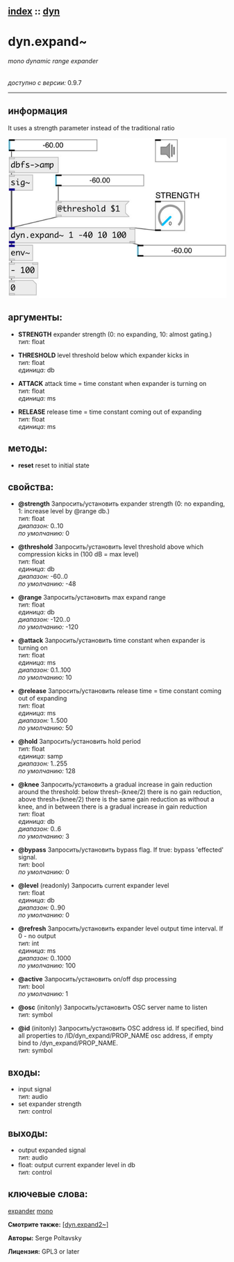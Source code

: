 [index](index.html) :: [dyn](category_dyn.html)
---

# dyn.expand~

###### mono dynamic range expander

*доступно с версии:* 0.9.7

---


## информация
It uses a strength parameter instead of the traditional ratio


[![example](../examples/img/dyn.expand~.jpg)](../examples/pd/dyn.expand~.pd)



## аргументы:

* **STRENGTH**
expander strength (0: no expanding, 10: almost gating.)<br>
_тип:_ float<br>

* **THRESHOLD**
level threshold below which expander kicks in<br>
_тип:_ float<br>
_единица:_ db<br>

* **ATTACK**
attack time = time constant when expander is turning on<br>
_тип:_ float<br>
_единица:_ ms<br>

* **RELEASE**
release time = time constant coming out of expanding<br>
_тип:_ float<br>
_единица:_ ms<br>



## методы:

* **reset**
reset to initial state<br>




## свойства:

* **@strength** 
Запросить/установить expander strength (0: no expanding, 1: increase level by @range db.)<br>
_тип:_ float<br>
_диапазон:_ 0..10<br>
_по умолчанию:_ 0<br>

* **@threshold** 
Запросить/установить level threshold above which compression kicks in (100 dB = max level)<br>
_тип:_ float<br>
_единица:_ db<br>
_диапазон:_ -60..0<br>
_по умолчанию:_ -48<br>

* **@range** 
Запросить/установить max expand range<br>
_тип:_ float<br>
_единица:_ db<br>
_диапазон:_ -120..0<br>
_по умолчанию:_ -120<br>

* **@attack** 
Запросить/установить time constant when expander is turning on<br>
_тип:_ float<br>
_единица:_ ms<br>
_диапазон:_ 0.1..100<br>
_по умолчанию:_ 10<br>

* **@release** 
Запросить/установить release time = time constant coming out of expanding<br>
_тип:_ float<br>
_единица:_ ms<br>
_диапазон:_ 1..500<br>
_по умолчанию:_ 50<br>

* **@hold** 
Запросить/установить hold period<br>
_тип:_ float<br>
_единица:_ samp<br>
_диапазон:_ 1..255<br>
_по умолчанию:_ 128<br>

* **@knee** 
Запросить/установить a gradual increase in gain reduction around the threshold: below
thresh-(knee/2) there is no gain reduction, above thresh+(knee/2) there is the
same gain reduction as without a knee, and in between there is a gradual
increase in gain reduction<br>
_тип:_ float<br>
_единица:_ db<br>
_диапазон:_ 0..6<br>
_по умолчанию:_ 3<br>

* **@bypass** 
Запросить/установить bypass flag. If true: bypass &#39;effected&#39; signal.<br>
_тип:_ bool<br>
_по умолчанию:_ 0<br>

* **@level** (readonly)
Запросить current expander level<br>
_тип:_ float<br>
_единица:_ db<br>
_диапазон:_ 0..90<br>
_по умолчанию:_ 0<br>

* **@refresh** 
Запросить/установить expander level output time interval. If 0 - no output<br>
_тип:_ int<br>
_единица:_ ms<br>
_диапазон:_ 0..1000<br>
_по умолчанию:_ 100<br>

* **@active** 
Запросить/установить on/off dsp processing<br>
_тип:_ bool<br>
_по умолчанию:_ 1<br>

* **@osc** (initonly)
Запросить/установить OSC server name to listen<br>
_тип:_ symbol<br>

* **@id** (initonly)
Запросить/установить OSC address id. If specified, bind all properties to /ID/dyn_expand/PROP_NAME
osc address, if empty bind to /dyn_expand/PROP_NAME.<br>
_тип:_ symbol<br>



## входы:

* input signal<br>
_тип:_ audio
* set expander strength<br>
_тип:_ control



## выходы:

* output expanded signal<br>
_тип:_ audio
* float: output current expander level in db<br>
_тип:_ control



## ключевые слова:

[expander](keywords/expander.html)
[mono](keywords/mono.html)



**Смотрите также:**
[\[dyn.expand2~\]](dyn.expand2~.html)




**Авторы:** Serge Poltavsky




**Лицензия:** GPL3 or later





